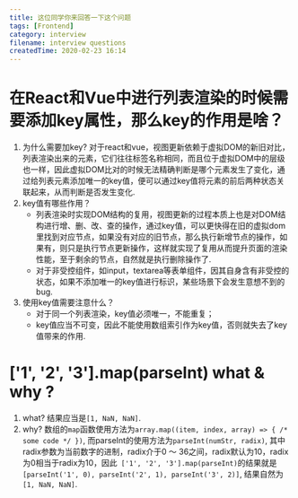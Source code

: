 ```yaml
---
title: 这位同学你来回答一下这个问题
tags: [Frontend]
category: interview
filename: interview questions
createdTime: 2020-02-23 16:14
---
```

# 在React和Vue中进行列表渲染的时候需要添加key属性，那么key的作用是啥？
1. 为什么需要加key?
对于react和vue，视图更新依赖于虚拟DOM的新旧对比，列表渲染出来的元素，它们往往标签名称相同，而且位于虚拟DOM中的层级也一样，因此虚拟DOM比对的时候无法精确判断是哪个元素发生了变化，通过给列表元素添加唯一的key值，便可以通过key值将元素的前后两种状态关联起来，从而判断是否发生变化.
2. key值有哪些作用？
    * 列表渲染时实现DOM结构的复用，视图更新的过程本质上也是对DOM结构进行增、删、改、查的操作，通过key值，可以更快得在旧的虚拟dom里找到对应节点，如果没有对应的旧节点，那么执行新增节点的操作，如果有，则只是执行节点更新操作，这样就实现了复用从而提升页面的渲染性能，至于剩余的节点，自然就是执行删除操作了.
    * 对于非受控组件，如input，textarea等表单组件，因其自身含有非受控的状态，如果不添加唯一的key值进行标识，某些场景下会发生意想不到的bug.
3. 使用key值需要注意什么？
    * 对于同一个列表渲染，key值必须唯一，不能重复；
    * key值应当不可变，因此不能使用数组索引作为key值，否则就失去了key值带来的作用.

# ['1', '2', '3'].map(parseInt) what & why ?
1. what?
结果应当是`[1, NaN, NaN]`.
2. why?
数组的`map`函数使用方法为`array.map((item, index, array) => { /* some code */ })`, 而parseInt的使用方法为`parseInt(numStr, radix)`, 其中radix参数为当前数字的进制，radix介于0 ～ 36之间，radix默认为10，radix为0相当于radix为10，因此` ['1', '2', '3'].map(parseInt)`的结果就是`[parseInt('1', 0), parseInt('2', 1), parseInt('3', 2)]`, 结果自然为`[1, NaN, NaN]`.